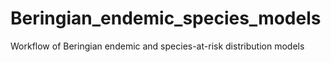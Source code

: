 # Beringian_endemic_species_models
Workflow of Beringian endemic and species-at-risk distribution models
